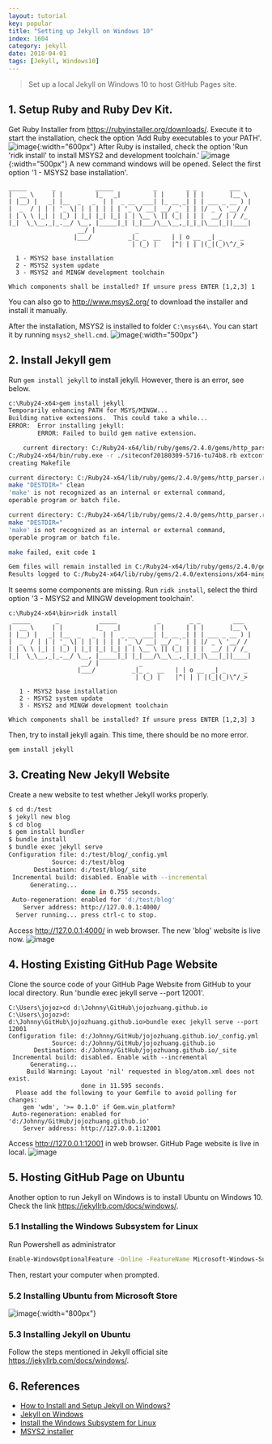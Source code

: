 ```yaml
---
layout: tutorial
key: popular
title: "Setting up Jekyll on Windows 10"
index: 1604
category: jekyll
date: 2018-04-01
tags: [Jekyll, Windows10]
---
```


> Set up a local Jekyll on Windows 10 to host GitHub Pages site.

## 1. Setup Ruby and Ruby Dev Kit.
Get Ruby Installer from https://rubyinstaller.org/downloads/. Execute it to start the installation, check the option 'Add Ruby executables to your PATH'.
![image](/public/images/jekyll/1604/setupruby.png){:width="600px"}
After Ruby is installed, check the option 'Run 'ridk install' to install MSYS2 and development toolchain.'
![image](/public/images/jekyll/1604/installmsys2.png){:width="500px"}
A new command windows will be opened. Select the first option '1 - MSYS2 base installation'.
```raw
_____       _           _____           _        _ _         ___
|  __ \     | |         |_   _|         | |      | | |       |__ \
| |__) |   _| |__  _   _  | |  _ __  ___| |_ __ _| | | ___ _ __ ) |
|  _  / | | | '_ \| | | | | | | '_ \/ __| __/ _` | | |/ _ \ '__/ /
| | \ \ |_| | |_) | |_| |_| |_| | | \__ \ || (_| | | |  __/ | / /_
|_|  \_\__,_|_.__/ \__, |_____|_| |_|___/\__\__,_|_|_|\___|_||____|
                   __/ |           _
                  |___/          _|_ _  __   | | o __  _| _     _
                                  | (_) |    |^| | | |(_|(_)\^/_>

  1 - MSYS2 base installation
  2 - MSYS2 system update
  3 - MSYS2 and MINGW development toolchain

Which components shall be installed? If unsure press ENTER [1,2,3] 1
```
You can also go to http://www.msys2.org/ to download the installer and install it manually.

After the installation, MSYS2 is installed to folder `C:\msys64\`. You can start it by running `msys2_shell.cmd`.
![image](/public/images/jekyll/1604/msys.png){:width="500px"}

## 2. Install Jekyll gem
Run `gem install jekyll` to install jekyll. However, there is an error, see below.
```sh
c:\Ruby24-x64>gem install jekyll
Temporarily enhancing PATH for MSYS/MINGW...
Building native extensions.  This could take a while...
ERROR:  Error installing jekyll:
        ERROR: Failed to build gem native extension.

    current directory: C:/Ruby24-x64/lib/ruby/gems/2.4.0/gems/http_parser.rb-0.6.0/ext/ruby_http_parser
C:/Ruby24-x64/bin/ruby.exe -r ./siteconf20180309-5716-tu74b8.rb extconf.rb
creating Makefile

current directory: C:/Ruby24-x64/lib/ruby/gems/2.4.0/gems/http_parser.rb-0.6.0/ext/ruby_http_parser
make "DESTDIR=" clean
'make' is not recognized as an internal or external command,
operable program or batch file.

current directory: C:/Ruby24-x64/lib/ruby/gems/2.4.0/gems/http_parser.rb-0.6.0/ext/ruby_http_parser
make "DESTDIR="
'make' is not recognized as an internal or external command,
operable program or batch file.

make failed, exit code 1

Gem files will remain installed in C:/Ruby24-x64/lib/ruby/gems/2.4.0/gems/http_parser.rb-0.6.0 for inspection.
Results logged to C:/Ruby24-x64/lib/ruby/gems/2.4.0/extensions/x64-mingw32/2.4.0/http_parser.rb-0.6.0/gem_make.out
```
It seems some components are missing. Run `ridk install`, select the third option '3 - MSYS2 and MINGW development toolchain'.
```raw
c:\Ruby24-x64\bin>ridk install
 _____       _           _____           _        _ _         ___
|  __ \     | |         |_   _|         | |      | | |       |__ \
| |__) |   _| |__  _   _  | |  _ __  ___| |_ __ _| | | ___ _ __ ) |
|  _  / | | | '_ \| | | | | | | '_ \/ __| __/ _` | | |/ _ \ '__/ /
| | \ \ |_| | |_) | |_| |_| |_| | | \__ \ || (_| | | |  __/ | / /_
|_|  \_\__,_|_.__/ \__, |_____|_| |_|___/\__\__,_|_|_|\___|_||____|
                    __/ |           _
                   |___/          _|_ _  __   | | o __  _| _     _
                                   | (_) |    |^| | | |(_|(_)\^/_>

   1 - MSYS2 base installation
   2 - MSYS2 system update
   3 - MSYS2 and MINGW development toolchain

Which components shall be installed? If unsure press ENTER [1,2,3] 3
```
Then, try to install jekyll again. This time, there should be no more error.
```sh
gem install jekyll
```

## 3. Creating New Jekyll Website
Create a new website to test whether Jekyll works properly.
```sh
$ cd d:/test
$ jekyll new blog
$ cd blog
$ gem install bundler
$ bundle install
$ bundle exec jekyll serve
Configuration file: d:/test/blog/_config.yml
            Source: d:/test/blog
       Destination: d:/test/blog/_site
 Incremental build: disabled. Enable with --incremental
      Generating...
                    done in 0.755 seconds.
 Auto-regeneration: enabled for 'd:/test/blog'
    Server address: http://127.0.0.1:4000/
  Server running... press ctrl-c to stop.
```
Access http://127.0.0.1:4000/ in web browser. The new 'blog' website is live now.
![image](/public/images/jekyll/1604/jekyllsite.png)

## 4. Hosting Existing GitHub Page Website
Clone the source code of your GitHub Page Website from GitHub to your local directory. Run 'bundle exec jekyll serve \-\-port 12001'.
```raw
C:\Users\jojoz>cd d:\Johnny\GitHub\jojozhuang.github.io
C:\Users\jojoz>d:
d:\Johnny\GitHub\jojozhuang.github.io>bundle exec jekyll serve --port 12001
Configuration file: d:/Johnny/GitHub/jojozhuang.github.io/_config.yml
            Source: d:/Johnny/GitHub/jojozhuang.github.io
       Destination: d:/Johnny/GitHub/jojozhuang.github.io/_site
 Incremental build: disabled. Enable with --incremental
      Generating...
     Build Warning: Layout 'nil' requested in blog/atom.xml does not exist.
                    done in 11.595 seconds.
  Please add the following to your Gemfile to avoid polling for changes:
    gem 'wdm', '>= 0.1.0' if Gem.win_platform?
 Auto-regeneration: enabled for 'd:/Johnny/GitHub/jojozhuang.github.io'
    Server address: http://127.0.0.1:12001
```
Access http://127.0.0.1:12001 in web browser. GitHub Page website is live in local.
![image](/public/images/jekyll/1604/githubpage.png)

## 5. Hosting GitHub Page on Ubuntu
Another option to run Jekyll on Windows is to install Ubuntu on Windows 10. Check the link https://jekyllrb.com/docs/windows/.
### 5.1 Installing the Windows Subsystem for Linux
Run Powershell as administrator
```sh
Enable-WindowsOptionalFeature -Online -FeatureName Microsoft-Windows-Subsystem-Linux
```
Then, restart your computer when prompted.

### 5.2 Installing Ubuntu from Microsoft Store
![image](/public/images/jekyll/1604/ubuntuapp.png){:width="800px"}

### 5.3 Installing Jekyll on Ubuntu
Follow the steps mentioned in Jekyll official site https://jekyllrb.com/docs/windows/.

## 6. References
* [How to Install and Setup Jekyll on Windows?](https://www.goyllo.com/install-jekyll-on-windows/)
* [Jekyll on Windows](https://jekyllrb.com/docs/windows/)
* [Install the Windows Subsystem for Linux](https://docs.microsoft.com/en-us/windows/wsl/install-win10)
* [MSYS2 installer](http://www.msys2.org/)
